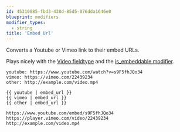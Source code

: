 ```yaml
---
id: 45310885-fbd3-438d-85d5-076dda1646e0
blueprint: modifiers
modifier_types:
  - string
title: 'Embed Url'
---
```

Converts a Youtube or Vimeo link to their embed URLs.

Plays nicely with the [Video fieldtype](/fieldtypes/video) and the [is_embeddable modifier](/modifiers/is_embeddable).

``` .language-yaml
youtube: https://www.youtube.com/watch?v=s9F5fhJQo34
vimeo: https://vimeo.com/22439234
other: http://example.com/video.mp4
```

```
{{ youtube | embed_url }}
{{ vimeo | embed_url }}
{{ other | embed_url }}
```

``` .language-output
https://www.youtube.com/embed/s9F5fhJQo34
https://player.vimeo.com/video/22439234
http://example.com/video.mp4
```
